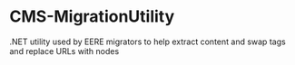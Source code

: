 CMS-MigrationUtility
====================

.NET utility used by EERE migrators to help extract content and swap tags and replace URLs with nodes 
